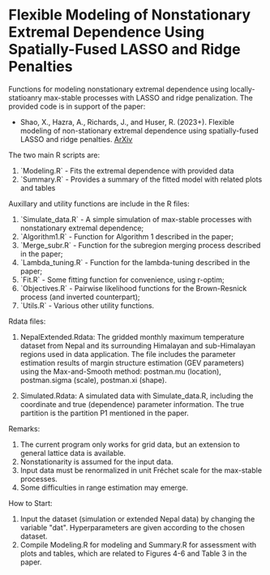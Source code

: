 # Flexible Modeling of Nonstationary Extremal Dependence Using Spatially-Fused LASSO and Ridge Penalties
Functions for modeling nonstationary extremal dependence using locally-statioanry max-stable processes with LASSO and ridge penalization.
The provided code is in support of the paper:
<ul> 
          <li> Shao, X., Hazra, A., Richards, J., and Huser, R. (2023+). Flexible modeling of non-stationary extremal dependence using spatially-fused LASSO and ridge penalties. <u><a href="https://arxiv.org/abs/2210.05792" download>ArXiv</a></u> </li>
</ul>

The two main R scripts are:

<ol>
          <li> `Modeling.R` - Fits the extremal dependence with provided data </li>
          <li> `Summary.R` - Provides a summary of the fitted model with related plots and tables  </li>
</ol>

Auxillary and utility functions are include in the R files:
<ol>
 <li>  `Simulate_data.R` - A simple simulation of max-stable processes with nonstationary extremal dependence;</li>
 <li>  `Algorithm1.R` - Function for Algorithm 1 described in the paper;</li>
 <li>  `Merge_subr.R` - Function for the subregion merging process described in the paper;</li>
 <li>  `Lambda_tuning.R` - Function for the lambda-tuning described in the paper;</li>
 <li> `Fit.R` - Some fitting function for convenience, using r-optim;</li>
 <li>  `Objectives.R` - Pairwise likelihood functions for the Brown-Resnick process (and inverted counterpart);</li>
 <li>  `Utils.R` - Various other utility functions.</li>
</ol>



Rdata files:

1. NepalExtended.Rdata: The gridded monthly maximum temperature dataset from Nepal and its surrounding Himalayan and sub-Himalayan regions used in data application. The file includes the parameter estimation results of margin structure estimation (GEV parameters) using the Max-and-Smooth method: postman.mu (location), postman.sigma (scale), postman.xi (shape).

2. Simulated.Rdata: A simulated data with Simulate_data.R, including the coordinate and true (dependence) parameter information. The true partition is the partition P1 mentioned in the paper.

Remarks:

1. The current program only works for grid data, but an extension to general lattice data is available.
2. Nonstationarity is assumed for the input data.
3. Input data must be renormalized in unit Fréchet scale for the max-stable processes.
4. Some difficulties in range estimation may emerge.

How to Start:

1. Input the dataset (simulation or extended Nepal data) by changing the variable "dat". Hyperparameters are given according to the chosen dataset.
2. Compile Modeling.R for modeling and Summary.R for assessment with plots and tables, which are related to Figures 4-6 and Table 3 in the paper.
